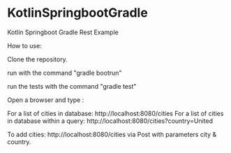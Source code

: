 # KotlinSpringbootGradle
Kotlin Springboot Gradle Rest Example

How to use:

Clone the repository.

run with the command "gradle bootrun"

run the tests with the command "gradle test"

Open a browser and type :

For a list of cities in database: http://localhost:8080/cities For a list of cities in database within a query: http://localhost:8080/cities?country=United

To add cities: http://localhost:8080/cities via Post with parameters city & country.

